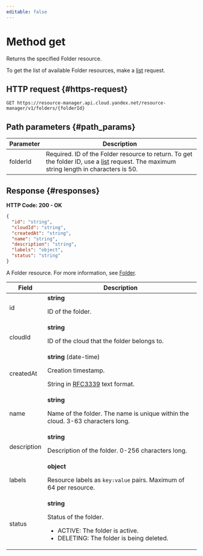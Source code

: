 ```yaml
---
editable: false
---
```


# Method get
Returns the specified Folder resource.
 
To get the list of available Folder resources, make a [list](/docs/resource-manager/api-ref/Folder/list) request.
 
## HTTP request {#https-request}
```
GET https://resource-manager.api.cloud.yandex.net/resource-manager/v1/folders/{folderId}
```
 
## Path parameters {#path_params}
 
Parameter | Description
--- | ---
folderId | Required. ID of the Folder resource to return. To get the folder ID, use a [list](/docs/resource-manager/api-ref/Folder/list) request.  The maximum string length in characters is 50.
 
## Response {#responses}
**HTTP Code: 200 - OK**

```json 
{
  "id": "string",
  "cloudId": "string",
  "createdAt": "string",
  "name": "string",
  "description": "string",
  "labels": "object",
  "status": "string"
}
```
A Folder resource. For more information, see [Folder](/docs/resource-manager/concepts/resources-hierarchy#folder).
 
Field | Description
--- | ---
id | **string**<br><p>ID of the folder.</p> 
cloudId | **string**<br><p>ID of the cloud that the folder belongs to.</p> 
createdAt | **string** (date-time)<br><p>Creation timestamp.</p> <p>String in <a href="https://www.ietf.org/rfc/rfc3339.txt">RFC3339</a> text format.</p> 
name | **string**<br><p>Name of the folder. The name is unique within the cloud. 3-63 characters long.</p> 
description | **string**<br><p>Description of the folder. 0-256 characters long.</p> 
labels | **object**<br><p>Resource labels as <code>key:value</code> pairs. Мaximum of 64 per resource.</p> 
status | **string**<br><p>Status of the folder.</p> <ul> <li>ACTIVE: The folder is active.</li> <li>DELETING: The folder is being deleted.</li> </ul> 